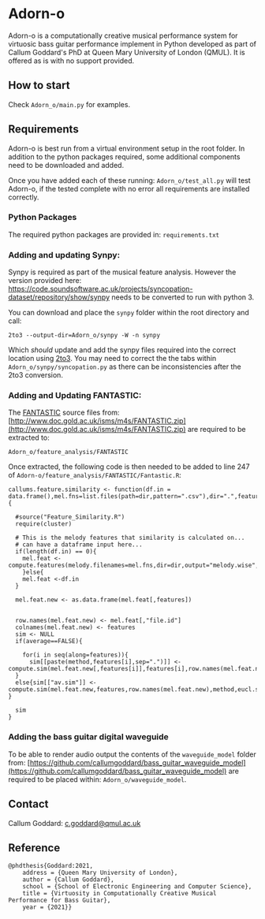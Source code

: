 # Adorn-o

Adorn-o is a computationally creative musical performance system for virtuosic bass guitar performance implement in Python developed as part of Callum Goddard's PhD at Queen Mary University of London (QMUL). It is offered as is with no support provided.


## How to start

Check `Adorn_o/main.py` for examples.

## Requirements

Adorn-o is best run from a virtual environment setup in the root folder. In addition to the python packages required, some additional components need to be downloaded and added.

Once you have added each of these running: `Adorn_o/test_all.py` will test Adorn-o, if the tested complete with no error all requirements are installed correctly.

### Python Packages

The required python packages are provided in: `requirements.txt`


### Adding and updating Synpy:
Synpy is required as part of the musical feature analysis. However the version provided here: https://code.soundsoftware.ac.uk/projects/syncopation-dataset/repository/show/synpy needs to be converted to run with python 3.

You can download and place the `synpy` folder within the root directory and call:
```
2to3 --output-dir=Adorn_o/synpy -W -n synpy
```

Which _should_ update and add the synpy files required into the correct location using [2to3](https://docs.python.org/3/library/2to3.html). You may need to correct the the tabs within `Adorn_o/synpy/syncopation.py` as there can be inconsistencies after the 2to3 conversion.


### Adding and Updating FANTASTIC:

The [FANTASTIC](http://doc.gold.ac.uk/isms/mmm/?page=Software%20and%20Documentation) source files from: [http://www.doc.gold.ac.uk/isms/m4s/FANTASTIC.zip](http://www.doc.gold.ac.uk/isms/m4s/FANTASTIC.zip) are required to be extracted to:
```
Adorn_o/feature_analysis/FANTASTIC
```

Once extracted, the following code is then needed to be added to line 247 of `Adorn-o/feature_analysis/FANTASTIC/Fantastic.R`:

```
callums.feature.similarity <- function(df.in = data.frame(),mel.fns=list.files(path=dir,pattern=".csv"),dir=".",features=c("p.range","step.cont.glob.var","tonalness","d.eq.trans"),use.segmentation=FALSE,method="euclidean",eucl.stand=TRUE,corpus.dens.list.fn=NULL,average=TRUE){
  
  #source("Feature_Similarity.R")
  require(cluster)
  
  # This is the melody features that similarity is calculated on...
  # can have a dataframe input here...
  if(length(df.in) == 0){
    mel.feat <- compute.features(melody.filenames=mel.fns,dir=dir,output="melody.wise",use.segmentation=use.segmentation)
    }else{
    mel.feat <-df.in
  }
  
  mel.feat.new <- as.data.frame(mel.feat[,features])
  
  
  row.names(mel.feat.new) <- mel.feat[,"file.id"]
  colnames(mel.feat.new) <- features
  sim <- NULL
  if(average==FALSE){
    
    for(i in seq(along=features)){
      sim[[paste(method,features[i],sep=".")]] <- compute.sim(mel.feat.new[,features[i]],features[i],row.names(mel.feat.new),method,eucl.stand,corpus.dens.list.fn)}
  }
  else{sim[["av.sim"]] <- compute.sim(mel.feat.new,features,row.names(mel.feat.new),method,eucl.stand,corpus.dens.list.fn) }
  
  sim
}
```

### Adding the bass guitar digital waveguide

To be able to render audio output the contents of the `waveguide_model` folder from: [https://github.com/callumgoddard/bass_guitar_waveguide_model](https://github.com/callumgoddard/bass_guitar_waveguide_model) are required to be placed within: `Adorn_o/waveguide_model`.

## Contact

Callum Goddard: [c.goddard@qmul.ac.uk](c.goddard@qmul.ac.uk)

## Reference
```
@phdthesis{Goddard:2021,
	address = {Queen Mary University of London},
	author = {Callum Goddard},
	school = {School of Electronic Engineering and Computer Science},
	title = {Virtuosity in Computationally Creative Musical Performance for Bass Guitar},
	year = {2021}}
 ```
